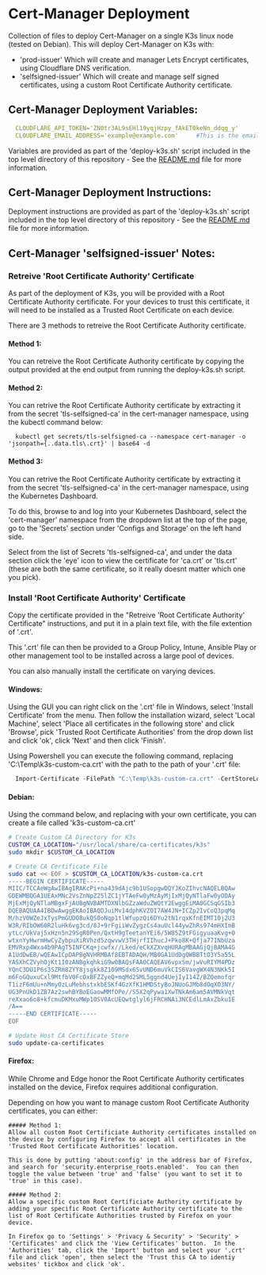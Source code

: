 Cert-Manager Deployment
=======================

Collection of files to deploy Cert-Manager on a single K3s linux node (tested on Debian).
This will deploy Cert-Manager on K3s with:
  - 'prod-issuer' Which will create and manager Lets Encrypt certificates, using Cloudflare DNS verification.
  - 'selfsigned-issuer' Which will create and manage self signed certificates, using a custom Root Certificate Authority certificate.

Cert-Manager Deployment Variables:
----------------------------------

```yml
  CLOUDFLARE_API_TOKEN='ZN0tr3AL9sEHl19yqjHzpy_fAkET0keNn_ddqg_y'      #This is the cloudflare token to be used by cert-manager.
  CLOUDFLARE_EMAIL_ADDRESS='example@example.com'     #This is the email address that will be associated with your LetsEncrypt certificates.m'.
```

  Variables are provided as part of the 'deploy-k3s.sh' script included in the top level directory of this repository - See the [README.md](https://k3s.autothis.org/) file for more information.

Cert-Manager Deployment Instructions:
-------------------------------------

  Deployment instructions are provided as part of the 'deploy-k3s.sh' script included in the top level directory of this repository - See the [README.md](https://k3s.autothis.org/) file for more information.

Cert-Manager 'selfsigned-issuer' Notes:
---------------------------------------

  ### Retreive 'Root Certificate Authority' Certificate

  As part of the deployment of K3s, you will be provided with a Root Certificate Authority certificate.  For your devices to trust this certificate, it will need to be installed as a Trusted Root Certificate on each device.

  There are 3 methods to retreive the Root Certificate Authority certificate.
  
  #### Method 1:
  You can retreive the Root Certificate Authority certificate by copying the output provided at the end output from running the deploy-k3s.sh script.
  
  #### Method 2:
  You can retrive the Root Certificate Authority certificate by extracting it from the secret 'tls-selfsigned-ca' in the cert-manager namespace, using the kubectl command below:

```
  kubectl get secrets/tls-selfsigned-ca --namespace cert-manager -o 'jsonpath={..data.tls\.crt}' | base64 -d
```

  #### Method 3:
  You can retrive the Root Certificate Authority certificate by extracting it from the secret 'tls-selfsigned-ca' in the cert-manager namespace, using the Kubernetes Dashboard.
  
  To do this, browse to and log into your Kubernetes Dashboard, select the 'cert-manager' namespace from the dropdown list at the top of the page, go to the 'Secrets' section under 'Configs and Storage' on the left hand side.

  Select from the list of Secrets 'tls-selfsigned-ca', and under the data section click the 'eye' icon to view the certificate for 'ca.crt' or 'tls.crt' (these are both the same certificate, so it really doesnt matter which one you pick).

### Install 'Root Certificate Authority' Certificate

  Copy the certificate provided in the "Retreive 'Root Certificate Authority' Certificate" instructions, and put it in a plain text file, with the file extention of '.crt'.

  This '.crt' file can then be provided to a Group Policy, Intune, Ansible Play or other management tool to be installed across a large pool of devices.

  You can also manually install the certificate on varying devices.

  #### Windows:
  Using the GUI you can right click on the '.crt' file in Windows, select 'Install Certificate' from the menu.  Then follow the installation wizard, select 'Local Machine', select 'Place all certificates in the following store' and click 'Browse', pick 'Trusted Root Certificate Authorities' from the drop down list and click 'ok', click 'Next' and then click 'Finish'.

  Using Powershell you can execute the following command, replacing 'C:\Temp\k3s-custom-ca.crt' with the path to the path of your '.crt' file:

```powershell
  Import-Certificate -FilePath "C:\Temp\k3s-custom-ca.crt" -CertStoreLocation Cert:\LocalMachine\Root
```

  #### Debian:
  Using the command below, and replacing with your own certificate, you can create a file called 'k3s-custom-ca.crt'

```bash
# Create Custom CA Directory for K3s
CUSTOM_CA_LOCATION="/usr/local/share/ca-certificates/k3s"
sudo mkdir $CUSTOM_CA_LOCATION

# Create CA Certificate File
sudo cat << EOF > $CUSTOM_CA_LOCATION/k3s-custom-ca.crt
-----BEGIN CERTIFICATE-----
MIIC/TCCAeWgAwIBAgIRAKcPi+na439dAjc9b1USopgwDQYJKoZIhvcNAQELBQAw
GDEWMBQGA1UEAxMNc2VsZnNpZ25lZC1jYTAeFw0yMzAyMjIxMjQyNTlaFw0yODAy
MjExMjQyNTlaMBgxFjAUBgNVBAMTDXNlbGZzaWduZWQtY2EwggEiMA0GCSqGSIb3
DQEBAQUAA4IBDwAwggEKAoIBAQDJuiMv14dphKVZOI7AW4JN+ICZp2IvCoQ3pqMq
M/hzV0WZeJxTysPmGUDO8ukQS0oNqp1tlWfupzQi6DYu2tN1rqxKfnEIMT10j2U3
W3R/RIbOW60R2luHk6vg3cd/8J+9rFgiiWvZygzCs4auUcl44ywZhRs974mHXImB
ytLc/UkVaj5xHzn5n29SgR0Pen/QxtH9gTeetanYEi6/5W85Z9tFGigyuaaKvg+O
wtxnYyHwrmHwCyZybpuXiRVhzd5zqwvwV3THjrfIIhucJ+Pko8K+Qfja77INbUza
EMVRxp4Wxa4b9PAgT5INFCKq+jcwfx//Lked/eCkXZXvqHURAgMBAAGjQjBAMA4G
A1UdDwEB/wQEAwICpDAPBgNVHRMBAf8EBTADAQH/MB0GA1UdDgQWBBTtO3Y5a55L
YASXhCZVyhOjKt1I0zANBgkqhkiG9w0BAQsFAAOCAQEAV6vpxSm/jwVuRIYM4PDz
YQnC3DU1P6s3SZRm8ZYY8jsgkk8Z109MSdx6SvUND6muVkCIS6VavgWX4N3NKk5I
m6FoGQuxuCxl9MtfbV0FcOxBFZZyeQ+mqMd2SML5ggnd4UejIyI14Z/BZQemofqr
T1izF6mUu+nMmyOzLuMebhstxkbESKf4GzXfK1HMDStyBoJNUoGJMb8dOqXO3NY/
UG3PnUkD1ZB7Az2swhBYBoEGaowMMfOPe//S5X2qPywa1XwTNkAm6am5AVMNkVqt
reXxao6o8+kfcmuDKMxuMWp10SV0AcUEQwtglyl6jFRCHNAi3NCEdlLmAxZbku1E
/A==
-----END CERTIFICATE-----
EOF

# Update Host CA Certificate Store
sudo update-ca-certificates
```

  #### Firefox:
  While Chrome and Edge honor the Root Certificate Authority certificates installed on the device, Firefox requires additional configuration.

  Depending on how you want to manage custom Root Certificate Authority certificates, you can either:
  
    ##### Method 1:
    Allow all custom Root Certificiate Authority certificates installed on the device by configuring Firefox to accept all certificates in the 'Trusted Root Certificate Authorities' location.
    
    This is done by putting 'about:config' in the address bar of Firefox, and search for 'security.enterprise_roots.enabled'.  You can then toggle the value between 'true' and 'false' (you want to set it to 'true' in this case).

    ##### Method 2:
    Allow a specific custom Root Certificiate Authority certificate by adding your specific Root Certificate Authority certificate to the list of Root Certificate Authorities trusted by Firefox on your device.
    
    In Firefox go to 'Settings' > 'Privacy & Security' > 'Security' > 'Certificates' and click the 'View Certificates' button.  In the 'Authorities' tab, click the 'Import' button and select your '.crt' file and click 'open', then select the 'Trust this CA to identiy websites' tickbox and click 'ok'.